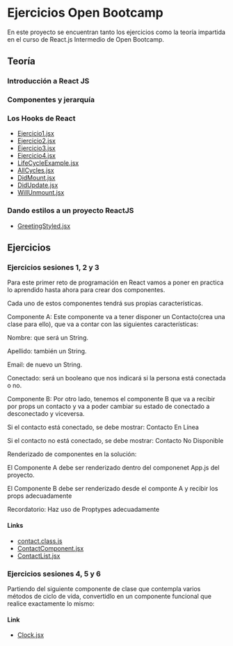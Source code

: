 # Ejercicios Open Bootcamp

En este proyecto se encuentran tanto los ejercicios como la teoría impartida
en el curso de React.js Intermedio de Open Bootcamp.

## Teoría

### Introducción a React JS

### Componentes y jerarquía

### Los Hooks de React
 + [Ejercicio1.jsx](https://github.com/afonttorres/contact/blob/main/src/hooks/Ejemplo1.jsx)
 + [Ejercicio2.jsx](https://github.com/afonttorres/contact/blob/main/src/hooks/Ejemplo2.jsx)
 + [Ejercicio3.jsx](https://github.com/afonttorres/contact/blob/main/src/hooks/Ejemplo3.jsx)
 + [Ejercicio4.jsx](https://github.com/afonttorres/contact/blob/main/src/hooks/Ejemplo4.jsx)
 + [LifeCycleExample.jsx](https://github.com/afonttorres/contact/blob/main/src/hooks/lifecycle/LifeCycleExample.jsx)
 + [AllCycles.jsx](https://github.com/afonttorres/contact/blob/main/src/hooks/lifecycle/AllCycles.jsx)
 + [DidMount.jsx](https://github.com/afonttorres/contact/blob/main/src/hooks/lifecycle/DidMount.jsx)
 + [DidUpdate.jsx](https://github.com/afonttorres/contact/blob/main/src/hooks/lifecycle/DidUpdate.jsx)
 + [WillUnmount.jsx](https://github.com/afonttorres/contact/blob/main/src/hooks/lifecycle/WillUnmount.jsx)

### Dando estilos a un proyecto ReactJS
 + [GreetingStyled.jsx](https://github.com/afonttorres/contact/blob/main/src/hooks/GreetingStyled.jsx)

## Ejercicios

### Ejercicios sesiones 1, 2 y 3
Para este primer reto de programación en React vamos a poner en practica lo aprendido hasta ahora para crear dos componentes.

Cada uno de estos componentes tendrá sus propias características.

Componente A: Este componente va a tener disponer un Contacto(crea una clase para ello), que va a contar con las siguientes características:

Nombre: que será un String.

Apellido: también un String.

Email: de nuevo un String.

Conectado: será un booleano que nos indicará si la persona está conectada o no.

Componente B: Por otro lado, tenemos el componente B que va a recibir por props un contacto y va a poder cambiar su estado de conectado a desconectado y viceversa.

Si el contacto está conectado, se debe mostrar: Contacto En Línea

Si el contacto no está conectado, se debe mostrar: Contacto No Disponible

Renderizado de componentes en la solución:

El Componente A debe ser renderizado dentro del componenet App.js del proyecto.

El Componente B debe ser renderizado desde el componte A y recibir los props adecuadamente

Recordatorio: Haz uso de Proptypes adecuadamente

#### Links
 + [contact.class.js](https://github.com/afonttorres/contact/blob/main/src/models/contact.class.js)
 + [ContactComponent.jsx](https://github.com/afonttorres/contact/blob/main/src/components/pure/ContactComponent.jsx)  
 + [ContactList.jsx](https://github.com/afonttorres/contact/blob/main/src/components/container/ContactList.jsx)


### Ejercicios sesiones 4, 5 y 6

Partiendo del siguiente componente de clase que contempla varios métodos de ciclo de vida, convertidlo en un componente funcional que realice exactamente lo mismo:

#### Link
+ [Clock.jsx](https://github.com/afonttorres/contact/blob/main/src/components/pure/Clock.jsx)
